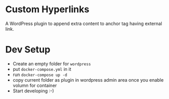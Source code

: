# Custom Hyperlinks
A WordPress plugin to append extra content to anchor tag having external link.

# Dev Setup
- Create an empty folder for `wordpress`
- put `docker-compose.yml` in it
- run `docker-compose up -d`
- copy current folder as plugin in wordpress admin area once you enable volumn for container
- Start developing :-)
